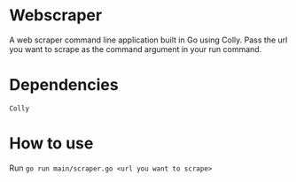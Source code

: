 # Webscraper
A web scraper command line application built in Go using Colly.
Pass the url you want to scrape as the command argument in your run command.

# Dependencies
`Colly`

# How to use
Run `go run main/scraper.go <url you want to scrape> ` 

<!-- TODO: add support for more than one url.  -->

